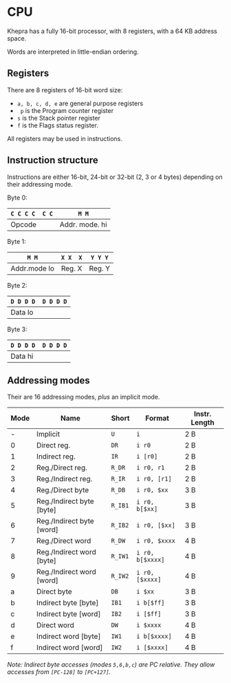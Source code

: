 CPU
===

Khepra has a fully 16-bit processor, with 8 registers, with a 64 KB address space.

Words are interpreted in little-endian ordering.

Registers
---
There are 8 registers of 16-bit word size:

- `a, b, c, d, e` are general purpose registers
- ` p` is the Program counter register
- `s` is the Stack pointer register
- `f` is the Flags status register.

All registers may be used in instructions.

Instruction structure
---
Instructions are either 16-bit, 24-bit or 32-bit (2, 3 or 4 bytes) depending on their addressing mode.

Byte 0:

| `C C C C  C C` | `M M` |
|---|---|
| Opcode | Addr. mode. hi |

Byte 1:

| `M M` | `X X  X` | `Y Y Y` |
|---|---|---|
| Addr.mode lo | Reg. X | Reg. Y |

Byte 2:

| `D D D D  D D D D` |
|---|
| Data lo |

Byte 3:

| `D D D D  D D D D` |
|---|
| Data hi |

Addressing modes
---

Their are 16 addressing modes, *plus* an implicit mode.

| Mode | Name | Short | Format | Instr. Length |
|------|------|-------|--------|---------------|
| - | Implicit | `U` | `i` | 2 B |
| 0 | Direct reg. | `DR` | `i r0` | 2 B |
| 1 | Indirect reg. | `IR` | `i [r0]` | 2 B |
| 2 | Reg./Direct reg. | `R_DR` | `i r0, r1` | 2 B |
| 3 | Reg./Indirect reg. | `R_IR` | `i r0, [r1]` | 2 B |
| 4 | Reg./Direct byte | `R_DB` | `i r0, $xx` | 3 B |
| 5 | Reg./Indirect byte [byte] | `R_IB1` | `i r0, b[$xx]` | 3 B |
| 6 | Reg./Indirect byte [word] | `R_IB2` | `i r0, [$xx]` | 3 B |
| 7 | Reg./Direct word | `R_DW` | `i r0, $xxxx` | 4 B |
| 8 | Reg./Indirect word [byte] | `R_IW1` | `i r0, b[$xxxx]` | 4 B |
| 9 | Reg./Indirect word [word] | `R_IW2` | `i r0, [$xxxx]` | 4 B |
| a | Direct byte | `DB` | `i $xx` | 3 B |
| b | Indirect byte [byte] | `IB1` | `i b[$ff]` | 3 B |
| c | Indirect byte [word] | `IB2` | `i [$ff]` | 3 B |
| d | Direct word | `DW` | `i $xxxx` | 4 B |
| e | Indirect word [byte] | `IW1` | `i b[$xxxx]` | 4 B |
| f | Indirect word [word] | `IW2` | `i [$xxxx]` | 4 B |

*Note: Indirect byte accesses (modes `5,6,b,c`) are PC relative. They allow accesses from `[PC-128]` to `[PC+127]`.*
